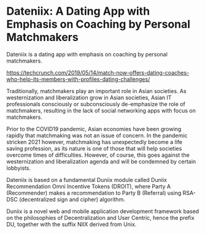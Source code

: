 # Dateniix: A Dating App with Emphasis on Coaching by Personal Matchmakers

Dateniix is a dating app with emphasis on coaching by personal matchmakers.

https://techcrunch.com/2019/05/14/match-now-offers-dating-coaches-who-help-its-members-with-profiles-dating-challenges/

Traditionally, matchmakers play an important role in Asian societies. As westernization and liberalization grow in Asian societies, Asian IT professionals consciously or subconsciously de-emphasize the role of matchmakers, resulting in the lack of social networking apps with focus on matchmakers.

Prior to the COVID19 pandemic, Asian economies have been growing rapidly that matchmaking was not an issue of concern. In the pandemic stricken 2021 however, matchmaking has unexpectedly become a life saving profession, as its nature is one of those that will help societies overcome times of difficulties. However, of course, this goes against the westernization and liberalization agenda and will be condemned by certain lobbyists.

Dateniix is based on a fundamental Duniix module called Duniix Recommendation Omni Incentive Tokens (DROIT), where Party A (Recommender) makes a recommendation to Party B (Referral) using RSA-DSC (decentralized sign and cipher) algorithm.

Duniix is a novel web and mobile application development framework based on the philosophies of Decentralization and User Centric, hence the prefix DU, together with the suffix NIIX derived from Unix.
